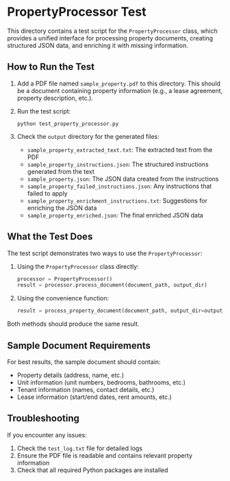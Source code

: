 # PropertyProcessor Test

This directory contains a test script for the `PropertyProcessor` class, which provides a unified interface for processing property documents, creating structured JSON data, and enriching it with missing information.

## How to Run the Test

1. Add a PDF file named `sample_property.pdf` to this directory. This should be a document containing property information (e.g., a lease agreement, property description, etc.).

2. Run the test script:
   ```
   python test_property_processor.py
   ```

3. Check the `output` directory for the generated files:
   - `sample_property_extracted_text.txt`: The extracted text from the PDF
   - `sample_property_instructions.json`: The structured instructions generated from the text
   - `sample_property.json`: The JSON data created from the instructions
   - `sample_property_failed_instructions.json`: Any instructions that failed to apply
   - `sample_property_enrichment_instructions.txt`: Suggestions for enriching the JSON data
   - `sample_property_enriched.json`: The final enriched JSON data

## What the Test Does

The test script demonstrates two ways to use the `PropertyProcessor`:

1. Using the `PropertyProcessor` class directly:
   ```python
   processor = PropertyProcessor()
   result = processor.process_document(document_path, output_dir)
   ```

2. Using the convenience function:
   ```python
   result = process_property_document(document_path, output_dir=output_dir)
   ```

Both methods should produce the same result.

## Sample Document Requirements

For best results, the sample document should contain:
- Property details (address, name, etc.)
- Unit information (unit numbers, bedrooms, bathrooms, etc.)
- Tenant information (names, contact details, etc.)
- Lease information (start/end dates, rent amounts, etc.)

## Troubleshooting

If you encounter any issues:
1. Check the `test_log.txt` file for detailed logs
2. Ensure the PDF file is readable and contains relevant property information
3. Check that all required Python packages are installed 
